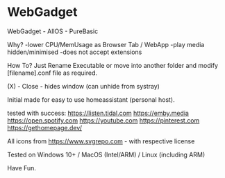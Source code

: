 # WebGadget
WebGadget - AllOS - PureBasic

Why? 
-lower CPU/MemUsage as Browser Tab / WebApp
-play media hidden/minimised
-does not accept extensions


How To?
Just Rename Executable or move into another folder and modify [filename].conf file as required.

(X) - Close - hides window (can unhide from systray)

Initial made for easy to use homeassistant (personal host).

tested with success:
https://listen.tidal.com
https://emby.media
https://open.spotify.com
https://youtube.com
https://pinterest.com
https://gethomepage.dev/



All icons from https://www.svgrepo.com - with respective license

Tested on Windows 10+ / MacOS (Intel/ARM) / Linux (including ARM)

Have Fun.
